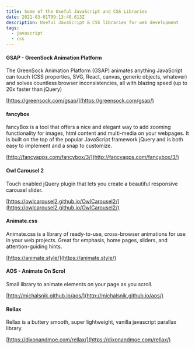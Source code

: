```yaml
---
title: Some of the Useful JavaScript and CSS Libraries
date: 2021-03-01T09:13:40.613Z
description: Useful JavaScript & CSS libraries for web development
tags:
  - javascript
  - css
---
```

#### GSAP - GreenSock Animation Platform
The GreenSock Animation Platform (GSAP) animates anything JavaScript can touch (CSS properties, SVG, React, canvas, generic objects, whatever) and solves countless browser inconsistencies, all with blazing speed (up to 20x faster than jQuery)

[https://greensock.com/gsap/](https://greensock.com/gsap/)

#### fancybox
fancyBox is a tool that offers a nice and elegant way to add zooming functionality for images, html content and multi-media on your webpages. It is built on the top of the popular JavaScript framework jQuery and is both easy to implement and a snap to customize.

[http://fancyapps.com/fancybox/3/](http://fancyapps.com/fancybox/3/)

#### Owl Carousel 2
Touch enabled jQuery plugin that lets you create a beautiful responsive carousel slider.

[https://owlcarousel2.github.io/OwlCarousel2/](https://owlcarousel2.github.io/OwlCarousel2/)

#### Animate.css
Animate.css is a library of ready-to-use, cross-browser animations for use in your web projects. Great for emphasis, home pages, sliders, and attention-guiding hints.

[https://animate.style/](https://animate.style/)

#### AOS - Animate On Scrol
Small library to animate elements on your page as you scroll.

[http://michalsnik.github.io/aos/](http://michalsnik.github.io/aos/)

#### Rellax
Rellax is a buttery smooth, super lightweight, vanilla javascript parallax library.

[https://dixonandmoe.com/rellax/](https://dixonandmoe.com/rellax/)

